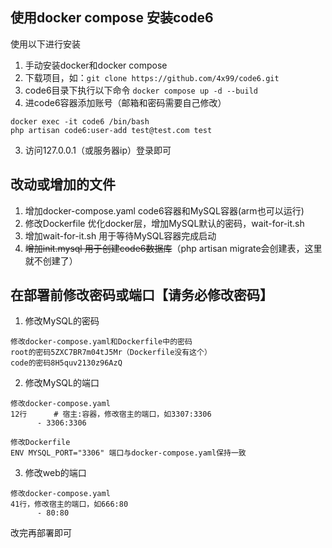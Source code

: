 
## 使用docker compose 安装code6
使用以下进行安装
1. 手动安装docker和docker compose
2. 下载项目，如：`git clone https://github.com/4x99/code6.git`
3. code6目录下执行以下命令
`docker compose up -d --build`
2. 进code6容器添加账号（邮箱和密码需要自己修改）
```
docker exec -it code6 /bin/bash
php artisan code6:user-add test@test.com test
```
3. 访问127.0.0.1（或服务器ip）登录即可


## 改动或增加的文件
1. 增加docker-compose.yaml code6容器和MySQL容器(arm也可以运行)
2. 修改Dockerfile 优化docker层，增加MySQL默认的密码，wait-for-it.sh
3. 增加wait-for-it.sh 用于等待MySQL容器完成启动
4. ~~增加init.mysql 用于创建code6数据库~~（php artisan migrate会创建表，这里就不创建了）


## 在部署前修改密码或端口【请务必修改密码】
1. 修改MySQL的密码
```
修改docker-compose.yaml和Dockerfile中的密码
root的密码5ZXC7BR7m04tJ5Mr（Dockerfile没有这个）
code的密码8H5quv2130z96AzQ
```
2. 修改MySQL的端口
```
修改docker-compose.yaml
12行      # 宿主:容器，修改宿主的端口，如3307:3306
      - 3306:3306

修改Dockerfile 
ENV MYSQL_PORT="3306" 端口与docker-compose.yaml保持一致
```
3. 修改web的端口
```
修改docker-compose.yaml
41行，修改宿主的端口，如666:80
      - 80:80
```
改完再部署即可
